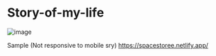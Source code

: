 ﻿# Story-of-my-life
![image](https://github.com/user-attachments/assets/1e6b5866-e8c9-4d75-b690-601ebd9fe35e)

Sample (Not responsive to mobile sry)
https://spacestoree.netlify.app/

